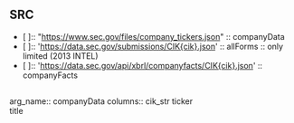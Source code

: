 ## SRC
- [ ]:: "https://www.sec.gov/files/company_tickers.json"            :: companyData
- [ ]:: 'https://data.sec.gov/submissions/CIK{cik}.json'            :: allForms     :: only limited (2013 INTEL)
- [ ]:: 'https://data.sec.gov/api/xbrl/companyfacts/CIK{cik}.json'  :: companyFacts

##
arg_name:: companyData
columns::
    cik_str	
    ticker	
    title